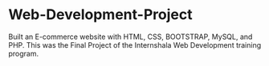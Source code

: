 # Web-Development-Project
Built an E-commerce website with HTML, CSS, BOOTSTRAP, MySQL, and PHP.
This was the Final Project of the Internshala Web Development training program.
